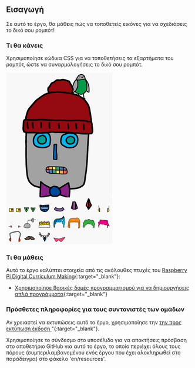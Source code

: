 ## Εισαγωγή

Σε αυτό το έργο, θα μάθεις πώς να τοποθετείς εικόνες για να σχεδιάσεις το δικό σου ρομπότ!

### Τι θα κάνεις

Χρησιμοποίησε κώδικα CSS για να τοποθετήσεις τα εξαρτήματα του ρομπότ, ώστε να συναρμολογήσεις το δικό σου ρομπότ.

![screenshot](images/robot-final.png)

### Τι θα μάθεις

Αυτό το έργο καλύπτει στοιχεία από τις ακόλουθες πτυχές του [Raspberry Pi Digital Curriculum Making](http://rpf.io/curriculum){:target="_blank"}:

+ [Χρησιμοποίησε βασικές δομές προγραμματισμού για να δημιουργήσεις απλά προγράμματα](https://www.raspberrypi.org/curriculum/programming/creator){:target="_blank"}

### Πρόσθετες πληροφορίες για τους συντονιστές των ομάδων

Αν χρειαστεί να εκτυπώσεις αυτό το έργο, χρησιμοποίησε την [την προς εκτύπωση έκδοση ](https://projects.raspberrypi.org/en/projects/build-a-robot/print)"{:target="_blank"}.

Χρησιμοποίησε το σύνδεσμο στο υποσέλιδο για να αποκτήσεις πρόσβαση στο αποθετήριο GitHub για αυτό το έργο, το οποίο περιέχει όλους τους πόρους (συμπεριλαμβανομένου ενός έργου που έχει ολοκληρωθεί στο παράδειγμα) στο φάκελο 'en/resources'.